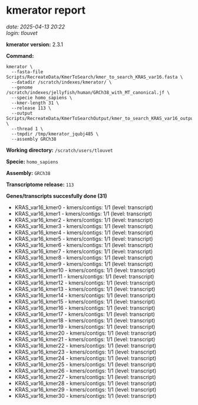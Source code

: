 # kmerator report
*date: 2025-04-13 20:22*  
*login: tlouvet*

**kmerator version:** 2.3.1

**Command:**

```
kmerator \
  --fasta-file Scripts/RecreateData/KmerToSearch/kmer_to_search_KRAS_var16.fasta \
  --datadir /scratch/indexes/kmerator/ \
  --genome /scratch/indexes/jellyfish/human/GRCh38_with_MT_canonical.jf \
  --specie homo_sapiens \
  --kmer-length 31 \
  --release 113 \
  --output Scripts/RecreateData/KmerToSearchOutput/kmer_to_search_KRAS_var16_output \
  --thread 1 \
  --tmpdir /tmp/kmerator_jqubj485 \
  --assembly GRCh38
```

**Working directory:** `/scratch/users/tlouvet`

**Specie:** `homo_sapiens`

**Assembly:** `GRCh38`

**Transcriptome release:** `113`

**Genes/transcripts succesfully done (31)**

- KRAS_var16_kmer0 - kmers/contigs: 1/1 (level: transcript)
- KRAS_var16_kmer1 - kmers/contigs: 1/1 (level: transcript)
- KRAS_var16_kmer2 - kmers/contigs: 1/1 (level: transcript)
- KRAS_var16_kmer3 - kmers/contigs: 1/1 (level: transcript)
- KRAS_var16_kmer4 - kmers/contigs: 1/1 (level: transcript)
- KRAS_var16_kmer5 - kmers/contigs: 1/1 (level: transcript)
- KRAS_var16_kmer6 - kmers/contigs: 1/1 (level: transcript)
- KRAS_var16_kmer7 - kmers/contigs: 1/1 (level: transcript)
- KRAS_var16_kmer8 - kmers/contigs: 1/1 (level: transcript)
- KRAS_var16_kmer9 - kmers/contigs: 1/1 (level: transcript)
- KRAS_var16_kmer10 - kmers/contigs: 1/1 (level: transcript)
- KRAS_var16_kmer11 - kmers/contigs: 1/1 (level: transcript)
- KRAS_var16_kmer12 - kmers/contigs: 1/1 (level: transcript)
- KRAS_var16_kmer13 - kmers/contigs: 1/1 (level: transcript)
- KRAS_var16_kmer14 - kmers/contigs: 1/1 (level: transcript)
- KRAS_var16_kmer15 - kmers/contigs: 1/1 (level: transcript)
- KRAS_var16_kmer16 - kmers/contigs: 1/1 (level: transcript)
- KRAS_var16_kmer17 - kmers/contigs: 1/1 (level: transcript)
- KRAS_var16_kmer18 - kmers/contigs: 1/1 (level: transcript)
- KRAS_var16_kmer19 - kmers/contigs: 1/1 (level: transcript)
- KRAS_var16_kmer20 - kmers/contigs: 1/1 (level: transcript)
- KRAS_var16_kmer21 - kmers/contigs: 1/1 (level: transcript)
- KRAS_var16_kmer22 - kmers/contigs: 1/1 (level: transcript)
- KRAS_var16_kmer23 - kmers/contigs: 1/1 (level: transcript)
- KRAS_var16_kmer24 - kmers/contigs: 1/1 (level: transcript)
- KRAS_var16_kmer25 - kmers/contigs: 1/1 (level: transcript)
- KRAS_var16_kmer26 - kmers/contigs: 1/1 (level: transcript)
- KRAS_var16_kmer27 - kmers/contigs: 1/1 (level: transcript)
- KRAS_var16_kmer28 - kmers/contigs: 1/1 (level: transcript)
- KRAS_var16_kmer29 - kmers/contigs: 1/1 (level: transcript)
- KRAS_var16_kmer30 - kmers/contigs: 1/1 (level: transcript)
